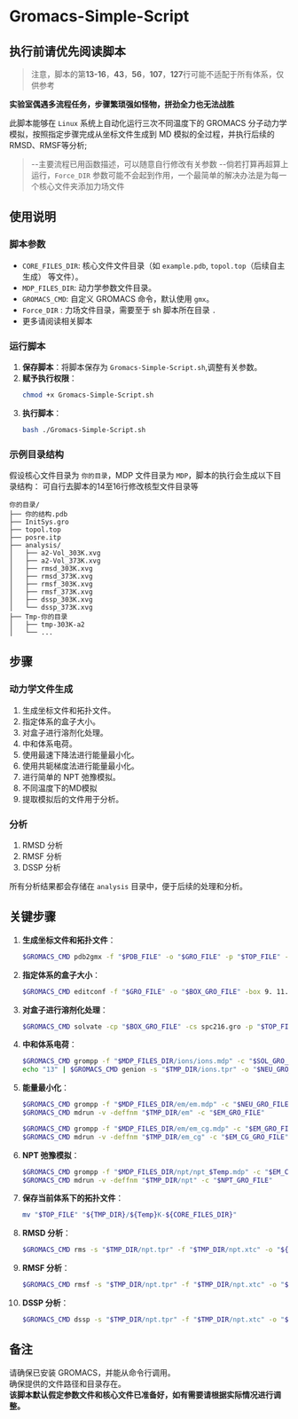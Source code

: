 # Gromacs-Simple-Script

## 执行前请优先阅读脚本

> 注意，脚本的第**13-16**，**43**，**56**，**107**，**127**行可能不适配于所有体系，仅供参考

**实验室偶遇多流程任务，步骤繁琐强如怪物，拼劲全力也无法战胜**

此脚本能够在 `Linux` 系统上自动化运行三次不同温度下的 GROMACS 分子动力学模拟，按照指定步骤完成从坐标文件生成到 MD 模拟的全过程，并执行后续的 RMSD、RMSF等分析;



>  --主要流程已用函数描述，可以随意自行修改有关参数
   --倘若打算再超算上运行，`Force_DIR` 参数可能不会起到作用，一个最简单的解决办法是为每一个核心文件夹添加力场文件

## 使用说明

### 脚本参数

- `CORE_FILES_DIR`: 核心文件文件目录（如 `example.pdb`, `topol.top`（后续自主生成） 等文件）。
- `MDP_FILES_DIR`: 动力学参数文件目录。
- `GROMACS_CMD`: 自定义 GROMACS 命令，默认使用 `gmx`。
- `Force_DIR` : 力场文件目录，需要至于 sh 脚本所在目录 `.`
- 更多请阅读相关脚本

### 运行脚本

1. **保存脚本**：将脚本保存为 `Gromacs-Simple-Script.sh`,调整有关参数。
2. **赋予执行权限**：
   ```bash
   chmod +x Gromacs-Simple-Script.sh
   ```
3. **执行脚本**：
   ```bash
   bash ./Gromacs-Simple-Script.sh 
   ```

### 示例目录结构

假设核心文件目录为 `你的目录`，MDP 文件目录为 `MDP`，脚本的执行会生成以下目录结构：
可自行去脚本的14至16行修改核型文件目录等

```
你的目录/
├── 你的结构.pdb
├── InitSys.gro
├── topol.top
├── posre.itp
├── analysis/
│   ├── a2-Vol_303K.xvg
│   ├── a2-Vol_373K.xvg
│   ├── rmsd_303K.xvg
│   ├── rmsd_373K.xvg
│   ├── rmsf_303K.xvg
│   ├── rmsf_373K.xvg
│   ├── dssp_303K.xvg
│   └── dssp_373K.xvg
├── Tmp-你的目录
│   ├── tmp-303K-a2
│   └── ...
```

## 步骤

### 动力学文件生成

1. 生成坐标文件和拓扑文件。
2. 指定体系的盒子大小。
3. 对盒子进行溶剂化处理。
4. 中和体系电荷。
5. 使用最速下降法进行能量最小化。
6. 使用共轭梯度法进行能量最小化。
7. 进行简单的 NPT 弛豫模拟。
8. 不同温度下的MD模拟
8. 提取模拟后的文件用于分析。

### 分析

1. RMSD 分析
2. RMSF 分析
3. DSSP 分析

所有分析结果都会存储在 `analysis` 目录中，便于后续的处理和分析。

## 关键步骤

1. **生成坐标文件和拓扑文件**：
    ```bash
    $GROMACS_CMD pdb2gmx -f "$PDB_FILE" -o "$GRO_FILE" -p "$TOP_FILE" -ff "$Force_DIR" -water tip3p -ignh
    ```
2. **指定体系的盒子大小**：
    ```bash
    $GROMACS_CMD editconf -f "$GRO_FILE" -o "$BOX_GRO_FILE" -box 9. 11. 9. -d 1.0 -c
    ```
3. **对盒子进行溶剂化处理**：
    ```bash
    $GROMACS_CMD solvate -cp "$BOX_GRO_FILE" -cs spc216.gro -p "$TOP_FILE" -o "$SOL_GRO_FILE"
    ```
4. **中和体系电荷**：
    ```bash
    $GROMACS_CMD grompp -f "$MDP_FILES_DIR/ions/ions.mdp" -c "$SOL_GRO_FILE" -p "$TOP_FILE" -o "$TMP_DIR/ions.tpr"
    echo "13" | $GROMACS_CMD genion -s "$TMP_DIR/ions.tpr" -o "$NEU_GRO_FILE" -p "$TOP_FILE" -pname NA -nname CL -neutral
    ```
5. **能量最小化**：
    ```bash
    $GROMACS_CMD grompp -f "$MDP_FILES_DIR/em/em.mdp" -c "$NEU_GRO_FILE" -r "$NEU_GRO_FILE" -p "$TOP_FILE" -o "$TMP_DIR/em.tpr"
    $GROMACS_CMD mdrun -v -deffnm "$TMP_DIR/em" -c "$EM_GRO_FILE"

    $GROMACS_CMD grompp -f "$MDP_FILES_DIR/em/em_cg.mdp" -c "$EM_GRO_FILE" -r "$EM_GRO_FILE" -p "$TOP_FILE" -o "$TMP_DIR/em_cg.tpr"
    $GROMACS_CMD mdrun -v -deffnm "$TMP_DIR/em_cg" -c "$EM_CG_GRO_FILE"
    ```
6. **NPT 弛豫模拟**：
    ```bash
    $GROMACS_CMD grompp -f "$MDP_FILES_DIR/npt/npt_$Temp.mdp" -c "$EM_CG_GRO_FILE" -r "$EM_CG_GRO_FILE" -p "$TOP_FILE" -o "$TMP_DIR/npt.tpr"
    $GROMACS_CMD mdrun -v -deffnm "$TMP_DIR/npt" -c "$NPT_GRO_FILE"
    ```
7. **保存当前体系下的拓扑文件**：
    ```bash
    mv "$TOP_FILE" "${TMP_DIR}/${Temp}K-${CORE_FILES_DIR}"
    ```
8. **RMSD 分析**：
    ```bash
    $GROMACS_CMD rms -s "$TMP_DIR/npt.tpr" -f "$TMP_DIR/npt.xtc" -o "${ANALYSIS_DIR}/rmsd_${Temp}K.xvg"
    ```
9. **RMSF 分析**：
    ```bash
    $GROMACS_CMD rmsf -s "$TMP_DIR/npt.tpr" -f "$TMP_DIR/npt.xtc" -o "${ANALYSIS_DIR}/rmsf_${Temp}K.xvg" -res
    ```
10. **DSSP 分析**：
    ```bash
    $GROMACS_CMD dssp -s "$TMP_DIR/npt.tpr" -f "$TMP_DIR/npt.xtc" -o "${TMP_DIR}/${Temp}K.dat" -num "${ANALYSIS_DIR}/dssp_${Temp}K.xvg"
    ```

## 备注

请确保已安装 GROMACS，并能从命令行调用。  
确保提供的文件路径和目录存在。  
**该脚本默认假定参数文件和核心文件已准备好，如有需要请根据实际情况进行调整。**
